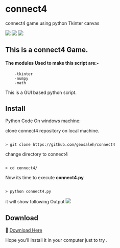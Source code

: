 # connect4
connect4 game using python Tkinter canvas

<img src="Screen Shot 1.png">

<img src="Screen Shot 2.png">

<img src="code.png">

## This is a connect4 Game.

#### The modules Used to make this script are:-

        -tkinter
        -numpy
        -math

This is a GUI based python script.

## Install

Python Code On windows machine:

clone connect4 repository on local machine.
```

> git clone https://github.com/geosaleh/connect4

```
change directory to connect4
```

> cd connect4/

```

Now its time to execute **connect4.py**
```

> python connect4.py

```
it will show following Output
<img src="Screen Shot 3.png">

## Download
:paperclip: [Download Here](https://github.com/geosaleh/connect4/archive/refs/heads/main.zip)

Hope you'll install it in your computer just to try .


```
